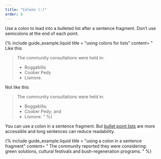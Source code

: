 ```yaml
---
title: "Colons (:)"
order: 8
---
```


Use a colon to lead into a bulleted list after a sentence fragment. Don’t use semicolons at the end of each point.

{% include guide_example.liquid
  title = "using colons for lists"
  content= "
Like this

> The community consultations were held in:
>
> - Boggabilla
> - Coober Pedy
> - Lismore.

Not like this

> The community consultations were held in:
>
> - Boggabilla;
> - Coober Pedy; and
> - Lismore.
"
%}

You can use a colon in a sentence fragment. But [bullet point lists]() are more accessible and long sentences can reduce readability.

{% include guide_example.liquid
  title = "using a colon in a sentence fragment"
  content= "
The community reported they were considering: green solutions, cultural festivals and bush-regeneration programs.
"
%}
